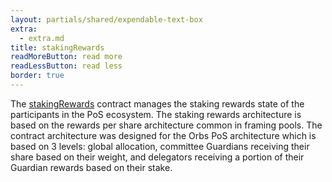```yaml
---
layout: partials/shared/expendable-text-box
extra:
  - extra.md
title: stakingRewards
readMoreButton: read more
readLessButton: read less
border: true
---
```


The [stakingRewards](https://etherscan.io/0xB5303c22396333D9D27Dc45bDcC8E7Fc502b4B32) contract manages the staking rewards state of the participants in the PoS ecosystem. The staking rewards architecture is based on the rewards per share architecture common in framing pools. The contract architecture was designed for the Orbs PoS architecture which is based on 3 levels: global allocation, committee Guardians receiving their share based on their weight, and delegators receiving a portion of their Guardian rewards based on their stake.
